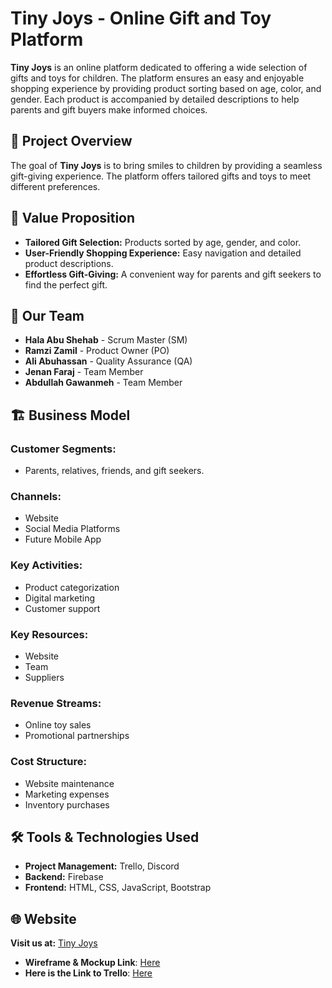 
# Tiny Joys - Online Gift and Toy Platform

**Tiny Joys** is an online platform dedicated to offering a wide selection of gifts and toys for children. The platform ensures an easy and enjoyable shopping experience by providing product sorting based on age, color, and gender. Each product is accompanied by detailed descriptions to help parents and gift buyers make informed choices.

## 🎯 Project Overview

The goal of **Tiny Joys** is to bring smiles to children by providing a seamless gift-giving experience. The platform offers tailored gifts and toys to meet different preferences.

## 🚀 Value Proposition

- **Tailored Gift Selection:** Products sorted by age, gender, and color.
- **User-Friendly Shopping Experience:** Easy navigation and detailed product descriptions.
- **Effortless Gift-Giving:** A convenient way for parents and gift seekers to find the perfect gift.

## 👥 Our Team

- **Hala Abu Shehab** - Scrum Master (SM)
- **Ramzi Zamil** - Product Owner (PO)
- **Ali Abuhassan** - Quality Assurance (QA)
- **Jenan Faraj** - Team Member
- **Abdullah Gawanmeh** - Team Member

## 🏗 Business Model

### Customer Segments:
- Parents, relatives, friends, and gift seekers.

### Channels:
- Website
- Social Media Platforms
- Future Mobile App

### Key Activities:
- Product categorization
- Digital marketing
- Customer support

### Key Resources:
- Website
- Team
- Suppliers

### Revenue Streams:
- Online toy sales
- Promotional partnerships

### Cost Structure:
- Website maintenance
- Marketing expenses
- Inventory purchases

## 🛠 Tools & Technologies Used

- **Project Management:** Trello, Discord
- **Backend:** Firebase
- **Frontend:** HTML, CSS, JavaScript, Bootstrap

## 🌐 Website

**Visit us at:** [Tiny Joys](https://kids-for-fun.github.io/KidJsProject/)
- **Wireframe & Mockup Link**: [Here](https://www.figma.com/design/98OW6JMPnVO4sHtN6R7qZX/KidsGift?node-id=0-1&t=uhMWoGx5nFdNdomT-1)
- **Here is the Link to Trello**: [Here](https://trello.com/invite/b/67877314ed43b067528e1904/ATTI1f1813c8bd6d7a98f5f9ad3d93168721C3F2674F/giftshop)

